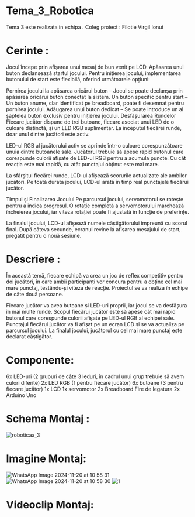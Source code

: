 # Tema_3_Robotica
Tema 3 este realizata in echipa . Coleg proiect : Filotie Virgil Ionut

# Cerinte :

Jocul începe prin afișarea unui mesaj de bun venit pe LCD. Apăsarea unui buton declanșează startul jocului.
Pentru inițierea jocului, implementarea butonului de start este flexibilă, oferind următoarele opțiuni:

Pornirea jocului la apăsarea oricărui buton – Jocul se poate declanșa prin apăsarea oricărui buton conectat la sistem.
Un buton specific pentru start – Un buton anume, clar identificat pe breadboard, poate fi desemnat pentru pornirea jocului.
Adăugarea unui buton dedicat – Se poate introduce un al șaptelea buton exclusiv pentru inițierea jocului.
Desfășurarea Rundelor
Fiecare jucător dispune de trei butoane, fiecare asociat unui LED de o culoare distinctă, și un LED RGB suplimentar.
La începutul fiecărei runde, doar unul dintre jucători este activ.

LED-ul RGB al jucătorului activ se aprinde într-o culoare corespunzătoare unuia dintre butoanele sale. Jucătorul trebuie să apese rapid butonul care corespunde culorii afișate de LED-ul RGB pentru a acumula puncte. Cu cât reacția este mai rapidă, cu atât punctajul obținut este mai mare.

La sfârșitul fiecărei runde, LCD-ul afișează scorurile actualizate ale ambilor jucători.
Pe toată durata jocului, LCD-ul arată în timp real punctajele fiecărui jucător.

Timpul și Finalizarea Jocului
Pe parcursul jocului, servomotorul se rotește pentru a indica progresul. O rotație completă a servomotorului marchează încheierea jocului, iar viteza rotației poate fi ajustată în funcție de preferințe.

La finalul jocului, LCD-ul afișează numele câștigătorului împreună cu scorul final. După câteva secunde, ecranul revine la afișarea mesajului de start, pregătit pentru o nouă sesiune.

# Descriere :
În această temă, fiecare echipă va crea un joc de reflex competitiv pentru doi jucători, în care ambii participanți vor concura pentru a obține cel mai mare punctaj, testându-și viteza de reacție. Proiectul se va realiza în echipe de câte două persoane.

Fiecare jucător va avea butoane și LED-uri proprii, iar jocul se va desfășura în mai multe runde. Scopul fiecărui jucător este să apese cât mai rapid butonul care corespunde culorii afișate pe LED-ul RGB al echipei sale. Punctajul fiecărui jucător va fi afișat pe un ecran LCD și se va actualiza pe parcursul jocului. La finalul jocului, jucătorul cu cel mai mare punctaj este declarat câștigător.

# Componente: 

6x LED-uri (2 grupuri de câte 3 leduri, în cadrul unui grup trebuie să avem culori diferite)
2x LED RGB (1 pentru fiecare jucător)
6x butoane (3 pentru fiecare jucător)
1x LCD
1x servomotor
2x Breadboard
Fire de legatura
2x Arduino Uno

# Schema Montaj : 
![roboticaa_3](https://github.com/user-attachments/assets/0ab6a358-c240-4fae-b100-7d34ed462292)

# Imagine Montaj: 
![WhatsApp Image 2024-11-20 at 10 58 31](https://github.com/user-attachments/assets/8eff720d-9590-449c-a115-b6fdf595814a)
![WhatsApp Image 2024-11-20 at 10 58 30](https://github.com/user-attachments/assets/5bf87557-c85d-4d27-ba47-0411cd5a3770)
![1](https://github.com/user-attachments/assets/8132c5fc-ed1b-4b05-85f9-2f37b3e7b8d3)


# Videoclip Montaj: 

